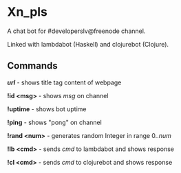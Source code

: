 Xn_pls
======
A chat bot for #developerslv@freenode channel.

Linked with lambdabot (Haskell) and clojurebot (Clojure).

Commands
-
<b><i>url</i></b> - shows title tag content of webpage

<b>!id &lt;msg&gt;</b> - shows <i>msg</i> on channel

<b>!uptime</b> - shows bot uptime

<b>!ping</b> - shows "pong" on channel

<b>!rand &lt;num&gt;</b> - generates random Integer in range 0..<i>num</i>

<b>!lb &lt;cmd&gt;</b> - sends <i>cmd</i> to lambdabot and shows response

<b>!cl &lt;cmd&gt;</b> - sends <i>cmd</i> to clojurebot and shows response
